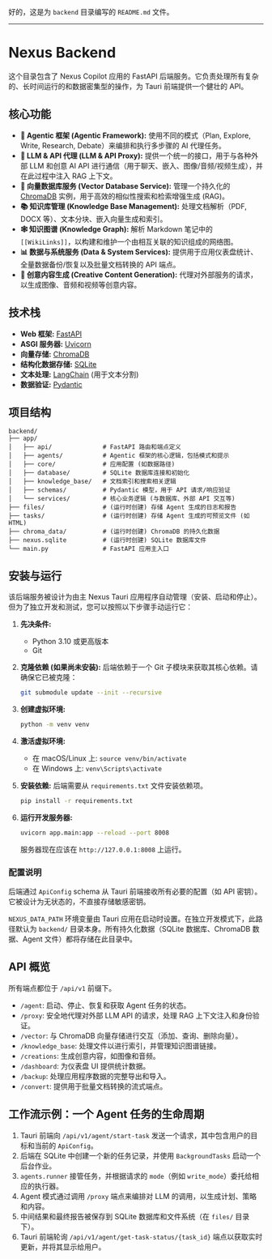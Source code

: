 好的，这是为 `backend` 目录编写的 `README.md` 文件。

---

# Nexus Backend

这个目录包含了 Nexus Copilot 应用的 FastAPI 后端服务。它负责处理所有复杂的、长时间运行的和数据密集型的操作，为 Tauri 前端提供一个健壮的 API。

## 核心功能

-   **🤖 Agentic 框架 (Agentic Framework):** 使用不同的模式（Plan, Explore, Write, Research, Debate）来编排和执行多步骤的 AI 代理任务。
-   **🔄 LLM & API 代理 (LLM & API Proxy):** 提供一个统一的接口，用于与各种外部 LLM 和创意 AI API 进行通信（用于聊天、嵌入、图像/音频/视频生成），并在此过程中注入 RAG 上下文。
-   **🧠 向量数据库服务 (Vector Database Service):** 管理一个持久化的 [ChromaDB](https://www.trychroma.com/) 实例，用于高效的相似性搜索和检索增强生成 (RAG)。
-   **📚 知识库管理 (Knowledge Base Management):** 处理文档解析（PDF, DOCX 等）、文本分块、嵌入向量生成和索引。
-   **🕸️ 知识图谱 (Knowledge Graph):** 解析 Markdown 笔记中的 `[[WikiLinks]]`，以构建和维护一个由相互关联的知识组成的网络图。
-   **📊 数据与系统服务 (Data & System Services):** 提供用于应用仪表盘统计、全量数据备份/恢复以及批量文档转换的 API 端点。
-   **🎨 创意内容生成 (Creative Content Generation):** 代理对外部服务的请求，以生成图像、音频和视频等创意内容。

## 技术栈

-   **Web 框架:** [FastAPI](https://fastapi.tiangolo.com/)
-   **ASGI 服务器:** [Uvicorn](https://www.uvicorn.org/)
-   **向量存储:** [ChromaDB](https://www.trychroma.com/)
-   **结构化数据存储:** [SQLite](https://www.sqlite.org/index.html)
-   **文本处理:** [LangChain](https://www.langchain.com/) (用于文本分割)
-   **数据验证:** [Pydantic](https://docs.pydantic.dev/)

## 项目结构

```
backend/
├── app/
│   ├── api/              # FastAPI 路由和端点定义
│   ├── agents/           # Agentic 框架的核心逻辑，包括模式和提示
│   ├── core/             # 应用配置 (如数据路径)
│   ├── database/         # SQLite 数据库连接和初始化
│   ├── knowledge_base/   # 文档索引和搜索相关逻辑
│   ├── schemas/          # Pydantic 模型，用于 API 请求/响应验证
│   └── services/         # 核心业务逻辑 (与数据库、外部 API 交互等)
├── files/                # (运行时创建) 存储 Agent 生成的日志和报告
├── tasks/                # (运行时创建) 存储 Agent 生成的可预览文件 (如 HTML)
├── chroma_data/          # (运行时创建) ChromaDB 的持久化数据
├── nexus.sqlite          # (运行时创建) SQLite 数据库文件
└── main.py               # FastAPI 应用主入口
```

## 安装与运行

该后端服务被设计为由主 Nexus Tauri 应用程序自动管理（安装、启动和停止）。但为了独立开发和测试，您可以按照以下步骤手动运行它：

1.  **先决条件:**
    -   Python 3.10 或更高版本
    -   Git

2.  **克隆依赖 (如果尚未安装):**
    后端依赖于一个 Git 子模块来获取其核心依赖。请确保它已被克隆：
    ```bash
    git submodule update --init --recursive
    ```

3.  **创建虚拟环境:**
    ```bash
    python -m venv venv
    ```

4.  **激活虚拟环境:**
    -   在 macOS/Linux 上: `source venv/bin/activate`
    -   在 Windows 上: `venv\Scripts\activate`

5.  **安装依赖:**
    后端需要从 `requirements.txt` 文件安装依赖项。
    ```bash
    pip install -r requirements.txt
    ```

6.  **运行开发服务器:**
    ```bash
    uvicorn app.main:app --reload --port 8008
    ```
    服务器现在应该在 `http://127.0.0.1:8008` 上运行。

### 配置说明

后端通过 `ApiConfig` schema 从 Tauri 前端接收所有必要的配置（如 API 密钥）。它被设计为无状态的，不直接存储敏感密钥。

`NEXUS_DATA_PATH` 环境变量由 Tauri 应用在启动时设置。在独立开发模式下，此路径默认为 `backend/` 目录本身。所有持久化数据（SQLite 数据库、ChromaDB 数据、Agent 文件）都将存储在此目录中。

## API 概览

所有端点都位于 `/api/v1` 前缀下。

-   `/agent`: 启动、停止、恢复和获取 Agent 任务的状态。
-   `/proxy`: 安全地代理对外部 LLM API 的请求，处理 RAG 上下文注入和身份验证。
-   `/vector`: 与 ChromaDB 向量存储进行交互（添加、查询、删除向量）。
-   `/knowledge_base`: 处理文件以进行索引，并管理知识图谱链接。
-   `/creations`: 生成创意内容，如图像和音频。
-   `/dashboard`: 为仪表盘 UI 提供统计数据。
-   `/backup`: 处理应用程序数据的完整导出和导入。
-   `/convert`: 提供用于批量文档转换的流式端点。

## 工作流示例：一个 Agent 任务的生命周期

1.  Tauri 前端向 `/api/v1/agent/start-task` 发送一个请求，其中包含用户的目标和当前的 `ApiConfig`。
2.  后端在 SQLite 中创建一个新的任务记录，并使用 `BackgroundTasks` 启动一个后台作业。
3.  `agents.runner` 接管任务，并根据请求的 `mode`（例如 `write_mode`）委托给相应的执行器。
4.  Agent 模式通过调用 `/proxy` 端点来编排对 LLM 的调用，以生成计划、策略和内容。
5.  中间结果和最终报告被保存到 SQLite 数据库和文件系统（在 `files/` 目录下）。
6.  Tauri 前端轮询 `/api/v1/agent/get-task-status/{task_id}` 端点以获取实时更新，并将其显示给用户。